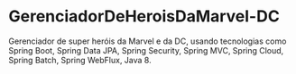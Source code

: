 # GerenciadorDeHeroisDaMarvel-DC
Gerenciador de super heróis da Marvel e da DC, usando tecnologias como Spring Boot, Spring Data JPA, Spring Security,  Spring MVC,  Spring Cloud, Spring Batch, Spring WebFlux, Java 8.
